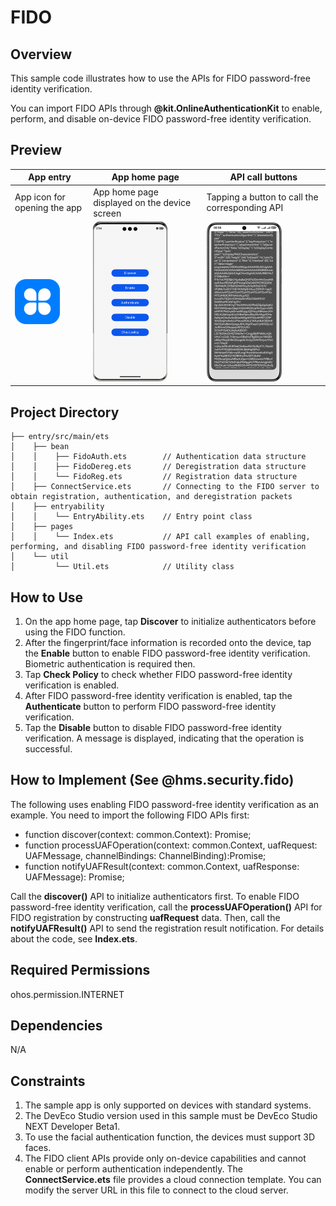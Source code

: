 # FIDO

## Overview

This sample code illustrates how to use the APIs for FIDO password-free identity verification.

You can import FIDO APIs through **@kit.OnlineAuthenticationKit** to enable, perform, and disable on-device FIDO password-free identity verification.

## Preview

| App entry| App home page| API call buttons |
| --------------- | --------------- | -------------- |
| App icon for opening the app| App home page displayed on the device screen  | Tapping a button to call the corresponding API |
| <img src="./image/startIcon.png" style="zoom:50%;" /> | <img src="./image/homepage.png" style="zoom:25%;" /> | <img src="./image/results.png" style="zoom:25%;" /> |

## Project Directory
```
├── entry/src/main/ets
│    ├── bean
│    │    ├── FidoAuth.ets        // Authentication data structure
│    │    ├── FidoDereg.ets       // Deregistration data structure
│    │    └── FidoReg.ets         // Registration data structure
│    ├── ConnectService.ets       // Connecting to the FIDO server to obtain registration, authentication, and deregistration packets
│    ├── entryability
│    │    └── EntryAbility.ets    // Entry point class
│    ├── pages
│    │    └── Index.ets           // API call examples of enabling, performing, and disabling FIDO password-free identity verification
│    └── util
│         └── Util.ets            // Utility class
```



## How to Use

1. On the app home page, tap **Discover** to initialize authenticators before using the FIDO function.
2. After the fingerprint/face information is recorded onto the device, tap the **Enable** button to enable FIDO password-free identity verification. Biometric authentication is required then.
3. Tap **Check Policy** to check whether FIDO password-free identity verification is enabled.
4. After FIDO password-free identity verification is enabled, tap the **Authenticate** button to perform FIDO password-free identity verification.
5. Tap the **Disable** button to disable FIDO password-free identity verification. A message is displayed, indicating that the operation is successful.


## How to Implement (See @hms.security.fido)
The following uses enabling FIDO password-free identity verification as an example. You need to import the following FIDO APIs first:
* function discover(context: common.Context): Promise<DiscoveryData>;
* function processUAFOperation(context: common.Context, uafRequest: UAFMessage, channelBindings: ChannelBinding):Promise<UAFMessage>;
* function notifyUAFResult(context: common.Context, uafResponse: UAFMessage): Promise<void>;

Call the **discover()** API to initialize authenticators first. To enable FIDO password-free identity verification, call the **processUAFOperation()** API for FIDO registration by constructing **uafRequest** data. Then, call the **notifyUAFResult()** API to send the registration result notification.
For details about the code, see **Index.ets**.


## Required Permissions

ohos.permission.INTERNET

## Dependencies

N/A

## Constraints

1. The sample app is only supported on devices with standard systems.
2. The DevEco Studio version used in this sample must be DevEco Studio NEXT Developer Beta1.
3. To use the facial authentication function, the devices must support 3D faces.
4. The FIDO client APIs provide only on-device capabilities and cannot enable or perform authentication independently. The **ConnectService.ets** file provides a cloud connection template. You can modify the server URL in this file to connect to the cloud server.
